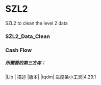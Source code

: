 # SZL2
SZL2 to clean the level 2 data 
### SZL2_Data_Clean
### Cash Flow


##### 所需要的第三方库：
|Lib | 描述 |版本|
|tqdm| 进度条小工具|4.29.1

